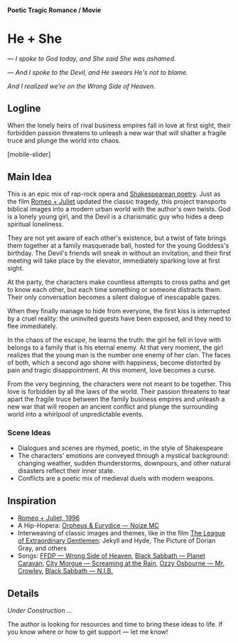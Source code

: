#### Poetic Tragic Romance / Movie

# He + She

*— I spoke to God today, and She said She was ashamed.*

*— And I spoke to the Devil, and He swears He's not to blame.*

*And I realized we’re on the Wrong Side of Heaven.*

## Logline

When the lonely heirs of rival business empires fall in love at first sight, their forbidden passion threatens to unleash a new war that will shatter a fragile truce and plunge the world into chaos.

[mobile-slider]

## Main Idea

This is an epic mix of rap-rock opera and [Shakespearean poetry](https://en.wikipedia.org/wiki/William_Shakespeare). Just as the film [Romeo + Juliet](https://www.imdb.com/title/tt0117509/) updated the classic tragedy, this project transports biblical images into a modern urban world with the author's own twists. God is a lonely young girl, and the Devil is a charismatic guy who hides a deep spiritual loneliness.

They are not yet aware of each other's existence, but a twist of fate brings them together at a family masquerade ball, hosted for the young Goddess's birthday. The Devil's friends will sneak in without an invitation, and their first meeting will take place by the elevator, immediately sparking love at first sight.

At the party, the characters make countless attempts to cross paths and get to know each other, but each time something or someone distracts them. Their only conversation becomes a silent dialogue of inescapable gazes.

When they finally manage to hide from everyone, the first kiss is interrupted by a cruel reality: the uninvited guests have been exposed, and they need to flee immediately.

In the chaos of the escape, he learns the truth: the girl he fell in love with belongs to a family that is his eternal enemy. At that very moment, the girl realizes that the young man is the number one enemy of her clan. The faces of both, which a second ago shone with happiness, become distorted by pain and tragic disappointment. At this moment, love becomes a curse.

From the very beginning, the characters were not meant to be together. This love is forbidden by all the laws of the world. Their passion threatens to tear apart the fragile truce between the family business empires and unleash a new war that will reopen an ancient conflict and plunge the surrounding world into a whirlpool of unpredictable events.

### Scene Ideas

- Dialogues and scenes are rhymed, poetic, in the style of Shakespeare
- The characters' emotions are conveyed through a mystical background: changing weather, sudden thunderstorms, downpours, and other natural disasters reflect their inner state.
- Conflicts are a poetic mix of medieval duels with modern weapons.

## Inspiration

- [Romeo + Juliet, 1996](https://www.imdb.com/title/tt0117509/)
- A Hip-Hopera: [Orpheus & Eurydice — Noize MC](https://www.youtube.com/watch?v=TbMYvqA8Tj4)
- Interweaving of classic images and themes, like in the film [The League of Extraordinary Gentlemen](https://www.imdb.com/title/tt0311429/): Jekyll and Hyde, The Picture of Dorian Gray, and others
- Songs: [FFDP — Wrong Side of Heaven](https://open.spotify.com/track/11Ojp7JniVvwd0gmgvyKkd?si=_gtX3nIgTeOAt1k6oQf8Jg), [Black Sabbath — Planet Caravan](https://open.spotify.com/track/4VAAXfLf8YPiO1LzyYnMKb?si=H0yObqdcSwCUoofQdVV40g), [City Morgue — Screaming at the Rain](https://open.spotify.com/track/6dIMYXE0iAoXfjQGU1aFdy?si=rYTE-KXxTc2y6L4JSgZ-qw), [Ozzy Osbourne — Mr. Crowley](https://open.spotify.com/track/2ov8L95QD25TLpZAZPYWXL?si=FYXiBytqTp6G4HuEqX9B6A), [Black Sabbath — N.I.B.](https://open.spotify.com/track/3XclwoQxz4p6Dl7VUf90KW?si=6FHvsCUZREOZ4LxJcTXKfA)

## Details

*Under Construction …*

The author is looking for resources and time to bring these ideas to life. If you know where or how to get support — let me know!